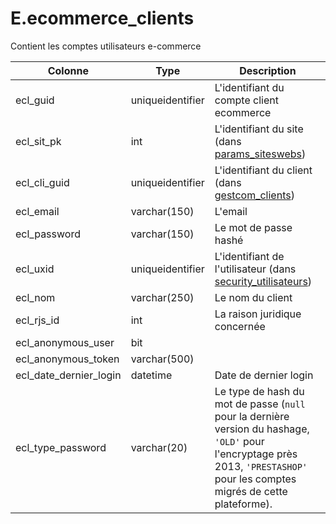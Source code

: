 # E.ecommerce_clients

Contient les comptes utilisateurs e-commerce

Colonne|Type|Description
---|---|---
ecl_guid|uniqueidentifier|L'identifiant du compte client ecommerce 
ecl_sit_pk|int|L'identifiant du site (dans [params_siteswebs](generated_params_siteswebs.md)) 
ecl_cli_guid|uniqueidentifier|L'identifiant du client (dans [gestcom_clients](generated_gestcom_clients.md)) 
ecl_email|varchar(150)|L'email 
ecl_password|varchar(150)|Le mot de passe hashé 
ecl_uxid|uniqueidentifier|L'identifiant de l'utilisateur (dans [security_utilisateurs](generated_security_utilisateurs.md)) 
ecl_nom|varchar(250)|Le nom du client 
ecl_rjs_id|int|La raison juridique concernée 
ecl_anonymous_user|bit|
ecl_anonymous_token|varchar(500)|
ecl_date_dernier_login|datetime|Date de dernier login 
ecl_type_password|varchar(20)|Le type de hash du mot de passe (`null` pour la dernière version du hashage, `'OLD'` pour l'encryptage près 2013, `'PRESTASHOP'` pour les comptes migrés de cette plateforme). 
